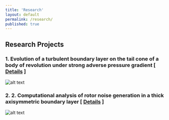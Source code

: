 ```yaml
---
title: 'Research'
layout: default
permalink: /research/
published: true
---
```


## Research Projects

### 1. Evolution of a turbulent boundary layer on the tail cone of a body of revolution under strong adverse pressure gradient [ <a href="{{site.baseurl}}/project1">Details</a> ]
![alt text](https://github.com/xinyue-zhao/xinyue-zhao.github.io/blob/master/assets/research/R1.PNG?raw=true)

### 2. 2. Computational analysis of rotor noise generation in a thick axisymmetric boundary layer [ <a href="{{site.baseurl}}/project2">Details</a> ]
![alt text](https://github.com/xinyue-zhao/xinyue-zhao.github.io/blob/master/assets/research/R2.PNG?raw=true)

